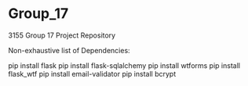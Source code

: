 # Group_17
3155 Group 17 Project Repository


Non-exhaustive list of Dependencies:

pip install flask
pip install flask-sqlalchemy
pip install wtforms
pip install flask_wtf
pip install email-validator
pip install bcrypt
